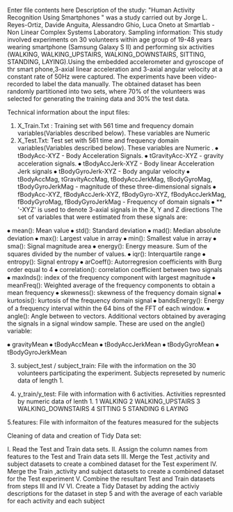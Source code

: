 Enter file contents here
Description of the study:
  "Human Activity Recognition Using Smartphones " was a study carried out by Jorge L. Reyes-Ortiz, Davide Anguita, Alessandro Ghio, Luca Oneto at Smartlab - Non Linear Complex Systems Laboratory.
Sampling information:
This study involved experiments on 30 volunteers within age group of 19-48 years wearing smartphone (Samsung Galaxy S II) and performing six activities (WALKING, WALKING_UPSTAIRS, WALKING_DOWNSTAIRS, SITTING, STANDING, LAYING).Using the  embedded accelerometer and gyroscope of thr smart phone,3-axial linear acceleration and 3-axial angular velocity at a constant rate of 50Hz were captured. The experiments have been video-recorded to label the data manually. The obtained dataset has been randomly partitioned into two sets, where 70% of the volunteers was selected for generating the training data and 30% the test data. 

Technical information about the input files:
1.	X_Train.Txt : Training set with 561 time and frequency domain variables(Variables described below). These variables are Numeric 
2.	X_Test.Txt: Test set with 561 time and frequency domain variables(Variables described below). These variables are Numeric .
⦁	tBodyAcc-XYZ - Body Acceleration Signals. 
⦁	tGravityAcc-XYZ - gravity acceleration signals.
⦁	tBodyAccJerk-XYZ - Body linear Acceleration Jerk signals 
⦁	tBodyGyroJerk-XYZ - Body angular velocity
⦁	tBodyAccMag, tGravityAccMag, tBodyAccJerkMag, tBodyGyroMag, tBodyGyroJerkMag - magnitude of these three-dimensional signals 
⦁	fBodyAcc-XYZ, fBodyAccJerk-XYZ, fBodyGyro-XYZ, fBodyAccJerkMag, fBodyGyroMag, fBodyGyroJerkMag - Frequency of domain signals
⦁	** '-XYZ' is used to denote 3-axial signals in the X, Y and Z directions
The set of variables that were estimated from these signals are: 

⦁	mean(): Mean value
⦁	std(): Standard deviation
⦁	mad(): Median absolute deviation 
⦁	max(): Largest value in array
⦁	min(): Smallest value in array
⦁	sma(): Signal magnitude area
⦁	energy(): Energy measure. Sum of the squares divided by the number of values. 
⦁	iqr(): Interquartile range 
⦁	entropy(): Signal entropy
⦁	arCoeff(): Autorregresion coefficients with Burg order equal to 4
⦁	correlation(): correlation coefficient between two signals
⦁	maxInds(): index of the frequency component with largest magnitude
⦁	meanFreq(): Weighted average of the frequency components to obtain a mean frequency
⦁	skewness(): skewness of the frequency domain signal 
⦁	kurtosis(): kurtosis of the frequency domain signal 
⦁	bandsEnergy(): Energy of a frequency interval within the 64 bins of the FFT of each window.
⦁	angle(): Angle between to vectors.
Additional vectors obtained by averaging the signals in a signal window sample. These are used on the angle() variable:

⦁	gravityMean
⦁	tBodyAccMean
⦁	tBodyAccJerkMean
⦁	tBodyGyroMean
⦁	tBodyGyroJerkMean

3. subject_test / subject_train: File with the information on the 30 volunteers participating the experiment. Subjects represeted by numeric data of length 1.

4. y_train/y_test: File with information with 6 activities. Activities represnted by numeric data of lenth 1.
1 WALKING
2 WALKING_UPSTAIRS
3 WALKING_DOWNSTAIRS
4 SITTING
5 STANDING
6 LAYING

5.features: File with informaiton of the features measured for the subjects


Cleaning of data and creation of Tidy Data set:

I.	Read the Test and Train data sets.
II.	Assign the column names from features  to the Test and Train data sets
III.	Merge the Test ,activity and subject datasets to create a combined dataset for the Test experiment
IV.	Merge the Train ,activity and subject datasets to create a combined dataset for the Test experiment
V.	Combine the resultant Test and Train datasets from steps III and IV 
VI.	Create a Tidy Dataset by adding the activiy descriptions for the dataset in step 5 and with the average of each variable for each activity and each subject
